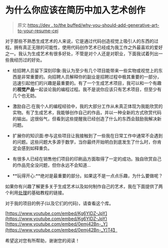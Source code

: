 # 为什么你应该在简历中加入艺术创作

> 原文:[https://dev . to/the buffed/why-you-should-add-generative-art-to-your-resume-cej](https://dev.to/thebuffed/why-you-should-add-generative-art-to-your-resume-cej)

对于那些不熟悉生成艺术的人来说，它是通过代码创造视觉上吸引人的东西的过程。拥有真正无限的可能性，使用代码创作艺术已经成为我工作之外最喜欢的爱好之一。我认为生成艺术有很多好处，不管是对个人还是对职业，下面我试着列出一些我经历过的好处。

*   给招聘人员留下深刻印象:我认为至少有几个项目能带来一些实物或视觉上的东西是非常重要的。向招聘人员解释你的副业是招聘过程中极其重要的一部分，迅速引起他们的兴趣是最重要的。有了一个生成艺术项目，我可以和一个有趣的**视觉产品**一起谈论我的编程过程。我不是说你应该只有艺术项目，但至少有几个也无妨。

*   激励自己:在我个人的编程经验中，我的大部分工作从未真正体现为我能欣赏的实物。有了生成艺术，我能够创作自己的作品，并以一种全新的方式欣赏代码的输出。这很俗气，但看到这些提醒我已经创造了什么的东西会鼓励我解决新问题。

*   扩展你的知识面:参与这些项目让我接触到了一些我在日常工作中通常不会遇到的问题。这些问题大多源于数学，当你最终开始明白到底发生了什么时，你肯定会感到如释重负。

*   有很多人已经在销售他们项目的印刷品方面取得了一定的成功。独自欣赏自己的作品完全没问题，但你永远不会知道...

*   **玩得开心:**绝对是最重要的部分。如果这不是一点点乐趣，为什么要做呢？

如果你有兴趣了解更多关于生成艺术以及如何制作自己的艺术，我在下面提供了两个利用[处理](//processing.org)的基础教程的链接。

对于我的项目的例子(以及它们的代码)，请查看这个库。

[https://www.youtube.com/embed/Kg6YIDZ-JpY](https://www.youtube.com/embed/Kg6YIDZ-JpY)
[https://www.youtube.com/embed/0emj42Bn-_Y](https://www.youtube.com/embed/0emj42Bn-_Y)T4】

希望这对您有所帮助，谢谢您的阅读！